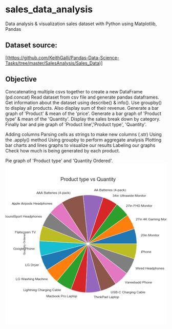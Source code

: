 # sales_data_analysis 
Data analysis & visualization sales dataset with Python using Matplotlib, Pandas

## Dataset source:
[(https://github.com/KeithGalli/Pandas-Data-Science-Tasks/tree/master/SalesAnalysis/Sales_Data)]

## Objective
Concatenating multiple csvs together to create a new DataFrame (pd.concat)
Read dataset from csv file and generate pandas dataframes.
Get information about the dataset using describe() & info().
Use groupby() to display all products. Also display sum of their revenue.
Generate a bar graph of 'Product' & mean of the 'price'.
Generate a bar graph of 'Product type' & mean of the 'Quantity'.
Display the sales break down by category.
Finally bar and pie graph of 'Product line','Product type', 'Quantity'.

Adding columns
Parsing cells as strings to make new columns (.str)
Using the .apply() method
Using groupby to perform aggregate analysis
Plotting bar charts and lines graphs to visualize our results
Labeling our graphs
Check how much is being generated by each product.

Pie graph of 'Product type' and 'Quantity Ordered'.
![](pie_chart.png)
